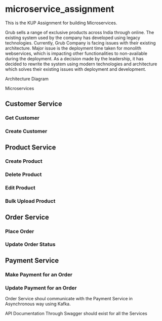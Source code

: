 # microservice_assignment

This is the KUP Assignment for building Microservices.

Grub sells a range of exclusive products across India through online. The existing system used by the company has developed using legacy technologies. Currently, Grub Company is facing issues with their existing architecture. Major issue is the deployment time taken for monolith webservices, which is impacting other functionalities to non-available during the deployment. As a decision made by the leadership, it has decided to rewrite the system using modern technologies and architecture which solves their existing issues with deployment and development.


Architecture Diagram

Microservices
## Customer Service
  ### Get Customer
  ### Create Customer
  
## Product Service
   ### Create Product
   ### Delete Product
   ### Edit Product
   ### Bulk Upload Product
   
## Order Service
   ### Place Order
   ### Update Order Status
   
## Payment Service
   ### Make Payment for an Order
   ### Update Payment for an Order
   
   Order Service shoul communicate with the Payment Service in Asynchronous way using Kafka.

API Documentation Through Swagger should exist for all the Services



